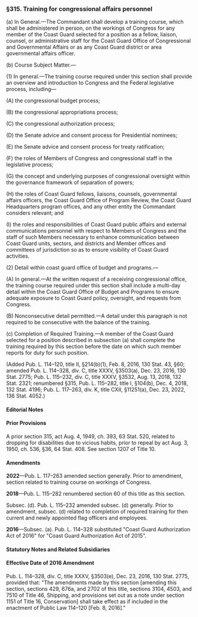 ### §315. Training for congressional affairs personnel ###

(a) In General.—The Commandant shall develop a training course, which shall be administered in person, on the workings of Congress for any member of the Coast Guard selected for a position as a fellow, liaison, counsel, or administrative staff for the Coast Guard Office of Congressional and Governmental Affairs or as any Coast Guard district or area governmental affairs officer.

(b) Course Subject Matter.—

(1) In general.—The training course required under this section shall provide an overview and introduction to Congress and the Federal legislative process, including—

(A) the congressional budget process;

(B) the congressional appropriations process;

(C) the congressional authorization process;

(D) the Senate advice and consent process for Presidential nominees;

(E) the Senate advice and consent process for treaty ratification;

(F) the roles of Members of Congress and congressional staff in the legislative process;

(G) the concept and underlying purposes of congressional oversight within the governance framework of separation of powers;

(H) the roles of Coast Guard fellows, liaisons, counsels, governmental affairs officers, the Coast Guard Office of Program Review, the Coast Guard Headquarters program offices, and any other entity the Commandant considers relevant; and

(I) the roles and responsibilities of Coast Guard public affairs and external communications personnel with respect to Members of Congress and the staff of such Members necessary to enhance communication between Coast Guard units, sectors, and districts and Member offices and committees of jurisdiction so as to ensure visibility of Coast Guard activities.

(2) Detail within coast guard office of budget and programs.—

(A) In general.—At the written request of a receiving congressional office, the training course required under this section shall include a multi-day detail within the Coast Guard Office of Budget and Programs to ensure adequate exposure to Coast Guard policy, oversight, and requests from Congress.

(B) Nonconsecutive detail permitted.—A detail under this paragraph is not required to be consecutive with the balance of the training.

(c) Completion of Required Training.—A member of the Coast Guard selected for a position described in subsection (a) shall complete the training required by this section before the date on which such member reports for duty for such position.

(Added Pub. L. 114–120, title II, §214(b)(1), Feb. 8, 2016, 130 Stat. 43, §60; amended Pub. L. 114–328, div. C, title XXXV, §3503(a), Dec. 23, 2016, 130 Stat. 2775; Pub. L. 115–232, div. C, title XXXV, §3532, Aug. 13, 2018, 132 Stat. 2321; renumbered §315, Pub. L. 115–282, title I, §104(b), Dec. 4, 2018, 132 Stat. 4196; Pub. L. 117–263, div. K, title CXII, §11251(a), Dec. 23, 2022, 136 Stat. 4052.)

#### **Editorial Notes** ####

#### Prior Provisions ####

A prior section 315, act Aug. 4, 1949, ch. 393, 63 Stat. 520, related to dropping for disabilities due to vicious habits, prior to repeal by act Aug. 3, 1950, ch. 536, §36, 64 Stat. 408. See section 1207 of Title 10.

#### Amendments ####

**2022**—Pub. L. 117–263 amended section generally. Prior to amendment, section related to training course on workings of Congress.

**2018**—Pub. L. 115–282 renumbered section 60 of this title as this section.

Subsec. (d). Pub. L. 115–232 amended subsec. (d) generally. Prior to amendment, subsec. (d) related to completion of required training for then current and newly appointed flag officers and employees.

**2016**—Subsec. (a). Pub. L. 114–328 substituted "Coast Guard Authorization Act of 2016" for "Coast Guard Authorization Act of 2015".

#### **Statutory Notes and Related Subsidiaries** ####

#### Effective Date of 2016 Amendment ####

Pub. L. 114–328, div. C, title XXXV, §3503(e), Dec. 23, 2016, 130 Stat. 2775, provided that: "The amendments made by this section [amending this section, sections 429, 676a, and 2702 of this title, sections 3104, 4503, and 7510 of Title 46, Shipping, and provisions set out as a note under section 1151 of Title 16, Conservation] shall take effect as if included in the enactment of Public Law 114–120 [Feb. 8, 2016]."